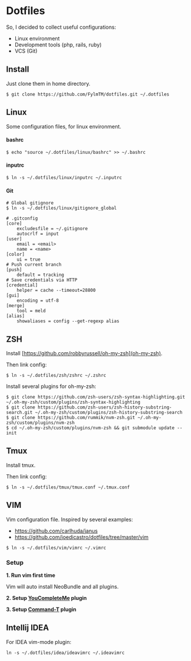# Dotfiles

So, I decided to collect useful configurations:

* Linux environment
* Development tools (php, rails, ruby)
* VCS (Git)

## Install
Just clone them in home directory.
```
$ git clone https://github.com/FylmTM/dotfiles.git ~/.dotfiles
```

## Linux
Some configuration files, for linux environment.

#### bashrc
```
$ echo "source ~/.dotfiles/linux/bashrc" >> ~/.bashrc
```

#### inputrc
```
$ ln -s ~/.dotfiles/linux/inputrc ~/.inputrc
```

#### Git
```
# Global gitignore
$ ln -s ~/.dotfiles/linux/gitignore_global
```

```
# .gitconfig
[core]
    excludesfile = ~/.gitignore
    autocrlf = input
[user]
    email = <email>
    name = <name>
[color]
    ui = true
# Push current branch
[push]
    default = tracking
# Save credentials via HTTP
[credential]
    helper = cache --timeout=28800
[gui]
    encoding = utf-8
[merge]
    tool = meld
[alias]
    showaliases = config --get-regexp alias
```

## ZSH
Install [https://github.com/robbyrussell/oh-my-zsh](oh-my-zsh). 

Then link config:
```shell
$ ln -s ~/.dotfiles/zsh/zshrc ~/.zshrc
```

Install several plugins for oh-my-zsh:
```shell
$ git clone https://github.com/zsh-users/zsh-syntax-highlighting.git ~/.oh-my-zsh/custom/plugins/zsh-syntax-highlighting
$ git clone https://github.com/zsh-users/zsh-history-substring-search.git ~/.oh-my-zsh/custom/plugins/zsh-history-substring-search
$ git clone https://github.com/rummik/nvm-zsh.git ~/.oh-my-zsh/custom/plugins/nvm-zsh
$ cd ~/.oh-my-zsh/custom/plugins/nvm-zsh && git submodule update --init
```

## Tmux
Install tmux.

Then link config:
```shell
$ ln -s ~/.dotfiles/tmux/tmux.conf ~/.tmux.conf
```

## VIM
Vim configuration file. Inspired by several examples:

- https://github.com/carlhuda/janus
- https://github.com/joedicastro/dotfiles/tree/master/vim

```shell
$ ln -s ~/.dotfiles/vim/vimrc ~/.vimrc
```

### Setup

**1. Run vim first time**

Vim will auto install NeoBundle and all plugins.

**2. Setup [YouCompleteMe](https://github.com/Valloric/YouCompleteMe) plugin**

**3. Setup [Command-T](https://github.com/wincent/Command-T) plugin**

## Intellij IDEA

For IDEA vim-mode plugin:
```
ln -s ~/.dotfiles/idea/ideavimrc ~/.ideavimrc
```
